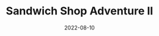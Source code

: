 ---
title: Sandwich Shop Adventure II
description: The following is a table of data for a choose-your-own-adventure book set in a sandwich shop.
date: 2022-08-10
order: 999
tags:
- GPT-3
layout: layouts/game.njk
prompt: The following is a table of data for a choose-your-own-adventure book set in a sandwich shop. Each row represents one page, and the book is between twenty and thirty pages long. Each page has a maximum of three choices. Each choice either leads to another page or ends the book by winning or losing. In the book there are different locations, characters to meet and things to find. Choices can involve examining things in more detail, navigating the shop, interacting with items in the shop or talking to characters. Two pages should not have very similar page text. There is at least one way to win.
raw_output: "|1|The Sandwich Shop|You\\'re in a sandwich shop. It smells amazing in here. You see a counter with a register and a line of people waiting to order. You also see a few tables with people eating. What do you do?|Order a sandwich|2|Sit down and eat|3|Leave the shop|4|^|2|Ordering a Sandwich|You walk up to the counter and see a menu. You can order a sandwich, a salad, or soup. What do you do?|Order a sandwich|5|Order a salad|6|Order soup|7|^|3|Eating a Sandwich|You sit down at a table and start to eat your sandwich. It\\'s really good. You notice that somebody left their phone on the table. What do you do?|Pick up the phone and look at it|8|Ignore the phone and keep eating|9|^|4|Leaving the Sandwich Shop|You decide to leave the sandwich shop. As you\\'re walking out, you see a homeless person begging for money. What do you do?|Give the homeless person some money|10|Ignore the homeless person and keep walking|11|^|5|Your Sandwich|You order a sandwich and pay for it. The sandwich is really good. You notice that somebody left their phone on the table. What do you do?|Pick up the phone and look at it|8|Ignore the phone and keep eating|9|^|6|Your Salad|You order a salad and pay for it. The salad is really good. You notice that somebody left their phone on the table. What do you do?|Pick up the phone and look at it|8|Ignore the phone and keep eating|9|^|7|Your Soup|You order soup and pay for it. The soup is really good. You notice that somebody left their phone on the table. What do you do?|Pick up the phone and look at it|8|Ignore the phone and keep eating|9|^|8|Looking at the Phone|You pick up the phone and look at it. The screen is locked. What do you do?|Try to unlock the phone|12|Put the phone back on the table|9|^|9|Finishing Your Meal|You finish your meal and leave the sandwich shop. As you\\'re walking out, you see a homeless person begging for money. What do you do?|Give the homeless person some money|10|Ignore the homeless person and keep walking|11|^|10|Giving Money to the Homeless Person|You give the homeless person some money. They say thank you and wish you a good day. You continue walking and see a manhole cover in the sidewalk. What do you do?|Lift the manhole cover|13|Walk around the manhole cover|14|^|11|Ignoring the Homeless Person|You ignore the homeless person and keep walking. You see a manhole cover in the sidewalk. What do you do?|Lift the manhole cover|13|Walk around the manhole cover|14|^|12|Unlocking the Phone|You try to unlock the phone, but you can\\'t figure it out. You put the phone back on the table and leave the sandwich shop. As you\\'re walking out, you see a homeless person begging for money. What do you do?|Give the homeless person some money|10|Ignore the homeless person and keep walking|11|^|13|Lifting the Manhole Cover|You lift the manhole cover and jump into the sewer. You land in a pool of sewage and die.|-|-|-|^|14|Walking around the Manhole Cover|You walk around the manhole cover and continue down the street. You see a cat in a tree. What do you do?|Climb the tree and rescue the cat|15|Ignore the cat and keep walking|16|^|15|Rescuing the Cat|You climb the tree and rescue the cat. The cat is very grateful and follows you home. You win!|-|-|-|^|16|Ignoring the Cat|You ignore the cat and keep walking. You see a manhole cover in the sidewalk. What do you do?|Lift the manhole cover|13|Walk around the manhole cover|14|"
---